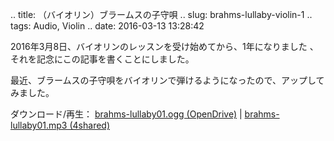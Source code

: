 .. title: （バイオリン）ブラームスの子守唄
.. slug: brahms-lullaby-violin-1
.. tags: Audio, Violin
.. date: 2016-03-13 13:28:42

2016年3月8日、バイオリンのレッスンを受け始めてから、1年になりました 、それを記念にこの記事を書くことにしました。

最近、ブラームスの子守唄をバイオリンで弾けるようになったので、アップしてみました。

ダウンロード/再生： [brahms-lullaby01.ogg (OpenDrive)][lullabyviolin_od] | [brahms-lullaby01.mp3 (4shared)][lullabyviolin_4s]

[lullabyviolin_od]: https://od.lk/d/112094429_P3qpa/brahms-lullaby01.ogg
[lullabyviolin_4s]: http://www.4shared.com/mp3/ScsrZFjHba/brahms-lullaby01.html
